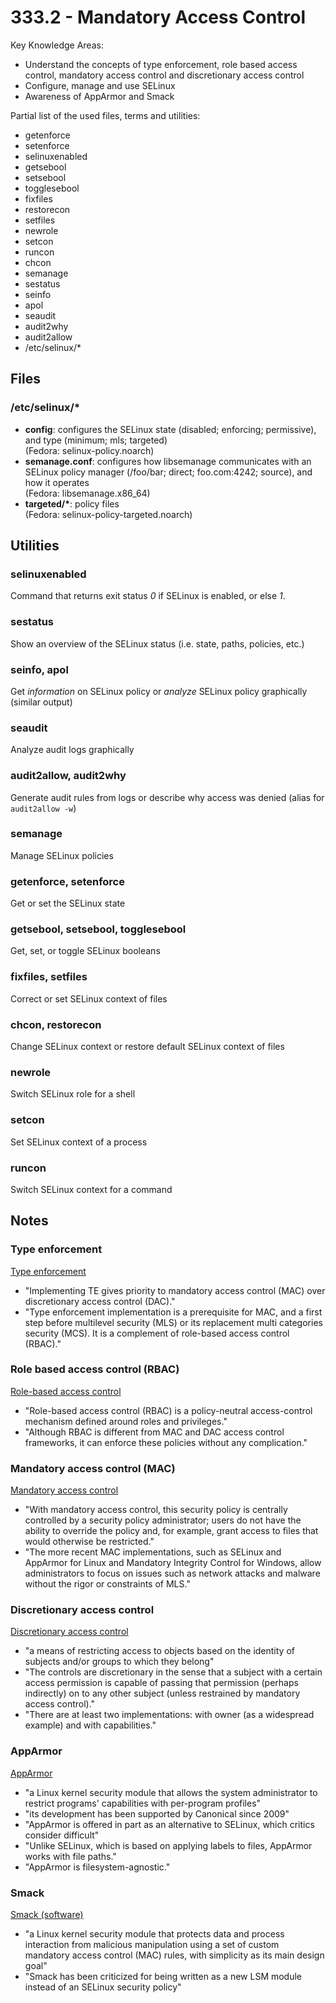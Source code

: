 # 333.2 - Mandatory Access Control

Key Knowledge Areas:

* Understand the concepts of type enforcement, role based access control, mandatory access control and discretionary access control
* Configure, manage and use SELinux
* Awareness of AppArmor and Smack

Partial list of the used files, terms and utilities:

* getenforce
* setenforce
* selinuxenabled
* getsebool
* setsebool
* togglesebool
* fixfiles
* restorecon
* setfiles
* newrole
* setcon
* runcon
* chcon
* semanage
* sestatus
* seinfo
* apol
* seaudit
* audit2why
* audit2allow
* /etc/selinux/*

## Files

### /etc/selinux/*
* **config**: configures the SELinux state (disabled; enforcing; permissive), and type (minimum; mls; targeted)  
  (Fedora: selinux-policy.noarch)
* **semanage.conf**: configures how libsemanage communicates with an SELinux policy manager (/foo/bar; direct; foo.com:4242; source), and how it operates  
  (Fedora: libsemanage.x86_64)
* **targeted/\***: policy files  
  (Fedora: selinux-policy-targeted.noarch)

## Utilities

### selinuxenabled
Command that returns exit status *0* if SELinux is enabled, or else *1*.

### sestatus
Show an overview of the SELinux status (i.e. state, paths, policies, etc.)

### seinfo, apol
Get *information* on SELinux policy or *analyze* SELinux policy graphically (similar output)

### seaudit
Analyze audit logs graphically

### audit2allow, audit2why
Generate audit rules from logs or describe why access was denied (alias for `audit2allow -w`)

### semanage
Manage SELinux policies

### getenforce, setenforce
Get or set the SELinux state

### getsebool, setsebool, togglesebool
Get, set, or toggle SELinux booleans

### fixfiles, setfiles
Correct or set SELinux context of files

### chcon, restorecon
Change SELinux context or restore default SELinux context of files

### newrole
Switch SELinux role for a shell

### setcon
Set SELinux context of a process

### runcon
Switch SELinux context for a command

## Notes

### Type enforcement
[Type enforcement](https://en.wikipedia.org/wiki/Type_enforcement)
* "Implementing TE gives priority to mandatory access control (MAC) over discretionary access control (DAC)."
* "Type enforcement implementation is a prerequisite for MAC, and a first step before multilevel security (MLS) or its replacement multi categories security (MCS). It is a complement of role-based access control (RBAC)."

### Role based access control (RBAC)
[Role-based access control](https://en.wikipedia.org/wiki/Role-based_access_control)
* "Role-based access control (RBAC) is a policy-neutral access-control mechanism defined around roles and privileges."
* "Although RBAC is different from MAC and DAC access control frameworks, it can enforce these policies without any complication."

### Mandatory access control (MAC)
[Mandatory access control](https://en.wikipedia.org/wiki/Mandatory_access_control)
* "With mandatory access control, this security policy is centrally controlled by a security policy administrator; users do not have the ability to override the policy and, for example, grant access to files that would otherwise be restricted."
* "The more recent MAC implementations, such as SELinux and AppArmor for Linux and Mandatory Integrity Control for Windows, allow administrators to focus on issues such as network attacks and malware without the rigor or constraints of MLS."

### Discretionary access control
[Discretionary access control](https://en.wikipedia.org/wiki/Discretionary_access_control)
* "a means of restricting access to objects based on the identity of subjects and/or groups to which they belong"
* "The controls are discretionary in the sense that a subject with a certain access permission is capable of passing that permission (perhaps indirectly) on to any other subject (unless restrained by mandatory access control)."
* "There are at least two implementations: with owner (as a widespread example) and with capabilities."

### AppArmor
[AppArmor](https://en.wikipedia.org/wiki/AppArmor)
* "a Linux kernel security module that allows the system administrator to restrict programs' capabilities with per-program profiles"
* "its development has been supported by Canonical since 2009"
* "AppArmor is offered in part as an alternative to SELinux, which critics consider difficult"
* "Unlike SELinux, which is based on applying labels to files, AppArmor works with file paths."
* "AppArmor is filesystem-agnostic."

### Smack
[Smack (software)](https://en.wikipedia.org/wiki/Smack_(software))
* "a Linux kernel security module that protects data and process interaction from malicious manipulation using a set of custom mandatory access control (MAC) rules, with simplicity as its main design goal"
* "Smack has been criticized for being written as a new LSM module instead of an SELinux security policy"
